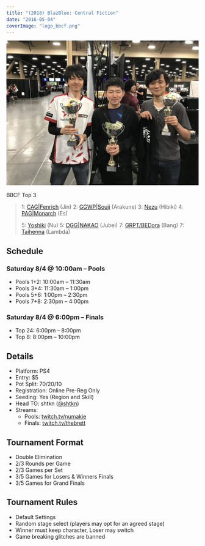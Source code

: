 ```yaml
---
title: "(2018) BlazBlue: Central Fiction"
date: "2016-05-04"
coverImage: "logo_bbcf.png"
---
```


![BBCF Top 3](/uploads/bbcf-top-3-1024x768.jpg)

BBCF Top 3

> 1: [CAG|Fenrich](https://twitter.com/fenritti) (Jin) 2: [GGWP|Souji](https://twitter.com/soujif91) (Arakune) 3: [Nezu](https://twitter.com/nezu12345) (Hibiki) 4: [PAG|Monarch](https://twitter.com/StandUnrivaled) (Es)
> 
> 5: [Yoshiki](https://twitter.com/nao_isLoved) (Nu) 5: [DGG|NAKAO](https://twitter.com/WHITE_ABSOL) (Jubei) 7: [GRPT/BEDora](https://twitter.com/dora_bang) (Bang) 7: [Taihenna](https://twitter.com/PSNTaihenna) (Lambda)

## Schedule

### Saturday 8/4 @ 10:00am – Pools

- Pools 1+2: 10:00am – 11:30am
- Pools 3+4: 11:30am – 1:00pm
- Pools 5+6: 1:00pm – 2:30pm
- Pools 7+8: 2:30pm – 4:00pm

### Saturday 8/4 @ 6:00pm – Finals

- Top 24: 6:00pm – 8:00pm
- Top 8: 8:00pm – 10:00pm

## Details

- Platform: PS4
- Entry: $5
- Pot Split: 70/20/10
- Registration: Online Pre-Reg Only
- Seeding: Yes (Region and Skill)
- Head TO: shtkn ([@shtkn](https://twitter.com/shtkn))
- Streams:
    - Pools: [twitch.tv/numakie](twitch.tv/numakie)
    - Finals: [twitch.tv/thebrett](twitch.tv/thebrett)

## Tournament Format

- Double Elimination
- 2/3 Rounds per Game
- 2/3 Games per Set
- 3/5 Games for Losers & Winners Finals
- 3/5 Games for Grand Finals

## Tournament Rules

- Default Settings
- Random stage select (players may opt for an agreed stage)
- Winner must keep character, Loser may switch
- Game breaking glitches are banned

